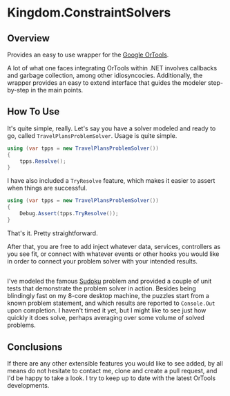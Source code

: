 # Kingdom.ConstraintSolvers

## Overview

Provides an easy to use wrapper for the [Google OrTools](http://github.com/google/or-tools).

A lot of what one faces integrating OrTools within .NET involves callbacks and garbage collection, among other idiosyncocies. Additionally, the wrapper provides an easy to extend interface that guides the modeler step-by-step in the main points.

## How To Use

It's quite simple, really. Let's say you have a solver modeled and ready to go, called ``TravelPlansProblemSolver``. Usage is quite simple.

```C#
using (var tpps = new TravelPlansProblemSolver())
{
    tpps.Resolve();
}
```

I have also included a ``TryResolve`` feature, which makes it easier to assert when things are successful.


```C#
using (var tpps = new TravelPlansProblemSolver())
{
    Debug.Assert(tpps.TryResolve());
}
```

That's it. Pretty straightforward.

After that, you are free to add inject whatever data, services, controllers as you see fit, or connect with whatever events or other hooks you would like in order to connect your problem solver with your intended results.

##

I've modeled the famous [Sudoku](http://en.wikipedia.org/wiki/Sudoku) problem and provided a couple of unit tests that demonstrate the problem solver in action. Besides being blindingly fast on my 8-core desktop machine, the puzzles start from a known problem statement, and which results are reported to ``Console.Out`` upon completion. I haven't timed it yet, but I might like to see just how quickly it does solve, perhaps averaging over some volume of solved problems.

## Conclusions

If there are any other extensible features you would like to see added, by all means do not hesitate to contact me, clone and create a pull request, and I'd be happy to take a look. I try to keep up to date with the latest OrTools developments.
